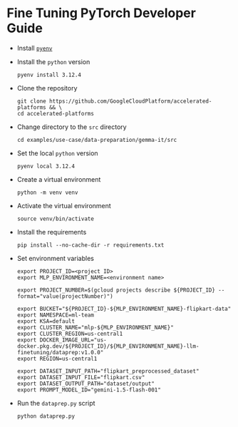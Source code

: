 # Fine Tuning PyTorch Developer Guide

- Install [`pyenv`](https://github.com/pyenv/pyenv?tab=readme-ov-file#installation)

- Install the `python` version

  ```
  pyenv install 3.12.4
  ```

- Clone the repository

  ```
  git clone https://github.com/GoogleCloudPlatform/accelerated-platforms && \
  cd accelerated-platforms
  ```

- Change directory to the `src` directory

  ```
  cd examples/use-case/data-preparation/gemma-it/src
  ```

- Set the local `python` version

  ```
  pyenv local 3.12.4
  ```

- Create a virtual environment

  ```
  python -m venv venv
  ```

- Activate the virtual environment

  ```
  source venv/bin/activate
  ```

- Install the requirements

  ```
  pip install --no-cache-dir -r requirements.txt
  ```

- Set environment variables

  ```
  export PROJECT_ID=<project ID>
  export MLP_ENVIRONMENT_NAME=<environment name>

  export PROJECT_NUMBER=$(gcloud projects describe ${PROJECT_ID} --format="value(projectNumber)")

  export BUCKET="${PROJECT_ID}-${MLP_ENVIRONMENT_NAME}-flipkart-data"
  export NAMESPACE=ml-team
  export KSA=default
  export CLUSTER_NAME="mlp-${MLP_ENVIRONMENT_NAME}"
  export CLUSTER_REGION=us-central1
  export DOCKER_IMAGE_URL="us-docker.pkg.dev/${PROJECT_ID}/${MLP_ENVIRONMENT_NAME}-llm-finetuning/dataprep:v1.0.0"
  export REGION=us-central1

  export DATASET_INPUT_PATH="flipkart_preprocessed_dataset"
  export DATASET_INPUT_FILE="flipkart.csv"
  export DATASET_OUTPUT_PATH="dataset/output"
  export PROMPT_MODEL_ID="gemini-1.5-flash-001"

  ```

- Run the `dataprep.py` script

  ```
  python dataprep.py
  ```
